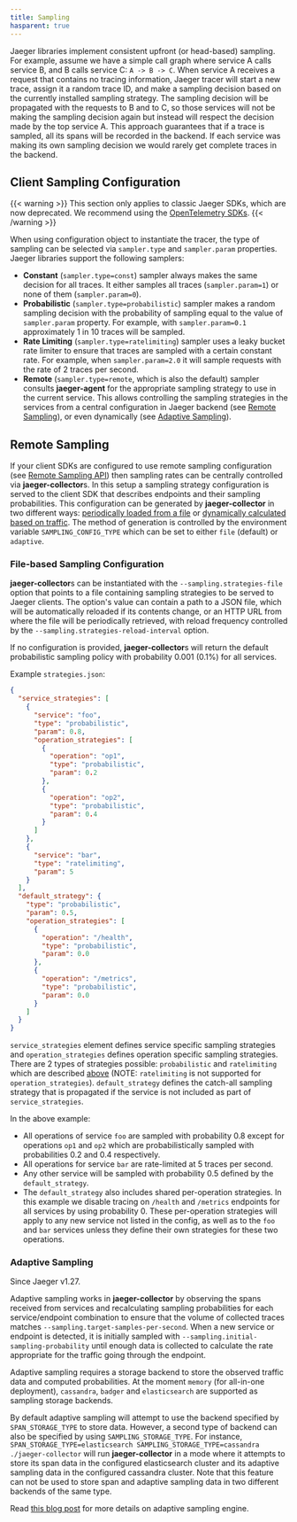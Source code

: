 ```yaml
---
title: Sampling
hasparent: true
---
```


Jaeger libraries implement consistent upfront (or head-based) sampling. For example, assume we have a simple call graph where service A calls service B, and B calls service C: `A -> B -> C`. When service A receives a request that contains no tracing information, Jaeger tracer will start a new trace, assign it a random trace ID, and make a sampling decision based on the currently installed sampling strategy. The sampling decision will be propagated with the requests to B and to C, so those services will not be making the sampling decision again but instead will respect the decision made by the top service A. This approach guarantees that if a trace is sampled, all its spans will be recorded in the backend. If each service was making its own sampling decision we would rarely get complete traces in the backend.

## Client Sampling Configuration

{{< warning >}}
This section only applies to classic Jaeger SDKs, which are now deprecated.
We recommend using the [OpenTelemetry SDKs](https://opentelemetry.io).
{{< /warning >}}

When using configuration object to instantiate the tracer, the type of sampling can be selected via `sampler.type` and `sampler.param` properties. Jaeger libraries support the following samplers:

* **Constant** (`sampler.type=const`) sampler always makes the same decision for all traces. It either samples all traces (`sampler.param=1`) or none of them (`sampler.param=0`).
* **Probabilistic** (`sampler.type=probabilistic`) sampler makes a random sampling decision with the probability of sampling equal to the value of `sampler.param` property. For example, with `sampler.param=0.1` approximately 1 in 10 traces will be sampled.
* **Rate Limiting** (`sampler.type=ratelimiting`) sampler uses a leaky bucket rate limiter to ensure that traces are sampled with a certain constant rate. For example, when `sampler.param=2.0` it will sample requests with the rate of 2 traces per second.
* **Remote** (`sampler.type=remote`, which is also the default) sampler consults **jaeger-agent** for the appropriate sampling strategy to use in the current service. This allows controlling the sampling strategies in the services from a central configuration in Jaeger backend (see [Remote Sampling](#remote-sampling)), or even dynamically (see [Adaptive Sampling](#adaptive-sampling)).

## Remote Sampling

If your client SDKs are configured to use remote sampling configuration (see [Remote Sampling API][remote-sampling-api]) then sampling rates can be centrally controlled via **jaeger-collector**s. In this setup a sampling strategy configuration is served to the client SDK that describes endpoints and their sampling probabilities. This configuration can be generated by **jaeger-collector** in two different ways: [periodically loaded from a file](#file-based-sampling-configuration) or [dynamically calculated based on traffic](#adaptive-sampling). The method of generation is controlled by the environment variable `SAMPLING_CONFIG_TYPE` which can be set to either `file` (default) or `adaptive`.

[remote-sampling-api]: ../apis#remote-sampling-configuration-stable

### File-based Sampling Configuration

**jaeger-collector**s can be instantiated with the `--sampling.strategies-file` option that points to a file containing sampling strategies to be served to Jaeger clients. The option's value can contain a path to a JSON file, which will be automatically reloaded if its contents change, or an HTTP URL from where the file will be periodically retrieved, with reload frequency controlled by the `--sampling.strategies-reload-interval` option.

If no configuration is provided, **jaeger-collector**s will return the default probabilistic sampling policy with probability 0.001 (0.1%) for all services.

Example `strategies.json`:
```json
{
  "service_strategies": [
    {
      "service": "foo",
      "type": "probabilistic",
      "param": 0.8,
      "operation_strategies": [
        {
          "operation": "op1",
          "type": "probabilistic",
          "param": 0.2
        },
        {
          "operation": "op2",
          "type": "probabilistic",
          "param": 0.4
        }
      ]
    },
    {
      "service": "bar",
      "type": "ratelimiting",
      "param": 5
    }
  ],
  "default_strategy": {
    "type": "probabilistic",
    "param": 0.5,
    "operation_strategies": [
      {
        "operation": "/health",
        "type": "probabilistic",
        "param": 0.0
      },
      {
        "operation": "/metrics",
        "type": "probabilistic",
        "param": 0.0
      }
    ]
  }
}
```

`service_strategies` element defines service specific sampling strategies and `operation_strategies` defines operation specific sampling strategies. There are 2 types of strategies possible: `probabilistic` and `ratelimiting` which are described [above](#client-sampling-configuration) (NOTE: `ratelimiting` is not supported for `operation_strategies`). `default_strategy` defines the catch-all sampling strategy that is propagated if the service is not included as part of `service_strategies`.

In the above example:

* All operations of service `foo` are sampled with probability 0.8 except for operations `op1` and `op2` which are probabilistically sampled with probabilities 0.2 and 0.4 respectively.
* All operations for service `bar` are rate-limited at 5 traces per second.
* Any other service will be sampled with probability 0.5 defined by the `default_strategy`.
* The `default_strategy` also includes shared per-operation strategies. In this example we disable tracing on `/health` and `/metrics` endpoints for all services by using probability 0. These per-operation strategies will apply to any new service not listed in the config, as well as to the `foo` and `bar` services unless they define their own strategies for these two operations.

### Adaptive Sampling

Since Jaeger v1.27.

Adaptive sampling works in **jaeger-collector** by observing the spans received from services and recalculating sampling probabilities for each service/endpoint combination to ensure that the volume of collected traces matches `--sampling.target-samples-per-second`. When a new service or endpoint is detected, it is initially sampled with `--sampling.initial-sampling-probability` until enough data is collected to calculate the rate appropriate for the traffic going through the endpoint.

Adaptive sampling requires a storage backend to store the observed traffic data and computed probabilities. At the moment `memory` (for all-in-one deployment), `cassandra`, `badger` and `elasticsearch` are supported as sampling storage backends.

By default adaptive sampling will attempt to use the backend specified by `SPAN_STORAGE_TYPE` to store data. However, a second type of backend can also be specified by using `SAMPLING_STORAGE_TYPE`. For instance, `SPAN_STORAGE_TYPE=elasticsearch SAMPLING_STORAGE_TYPE=cassandra ./jaeger-collector` will run **jaeger-collector** in a mode where it attempts to store its span data in the configured elasticsearch cluster and its adaptive sampling data in the configured cassandra cluster. Note that this feature can not be used to store span and adaptive sampling data in two different backends of the same type.

Read [this blog post](https://medium.com/jaegertracing/adaptive-sampling-in-jaeger-50f336f4334) for more details on adaptive sampling engine.
